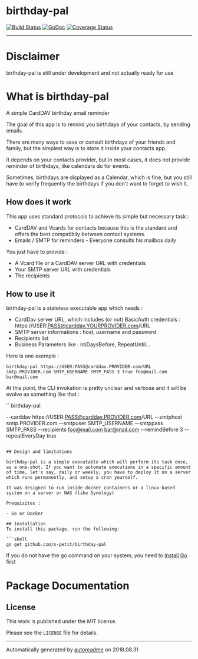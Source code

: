 # birthday-pal

[![Build Status](https://travis-ci.org/s-petit/birthday-pal.svg?branch=master)](https://travis-ci.org/s-petit/birthday-pal)
[![GoDoc](https://godoc.org/github.com/github.com/s-petit/birthday-pal?status.svg)](https://godoc.org/github.com/s-petit/birthday-pal)
[![Coverage Status](https://coveralls.io/repos/github/s-petit/birthday-pal/badge.svg?branch=master)](https://coveralls.io/github/s-petit/birthday-pal?branch=master)



* * *

# Disclaimer

birthday-pal is still under development and not actually ready for use

# What is birthday-pal

A simple CardDAV birthday email reminder

The goal of this app is to remind you birthdays of your contacts, by sending emails.

There are many ways to save or consult birthdays of your friends and family, but the simplest way is to store it inside your contacts app.

It depends on your contacts provider, but in most cases, it does not provide reminder of birthdays, like calendars do for events.

Sometimes, birthdays are displayed as a Calendar, which is fine, but you still have to verify frequently the birthdays if you don't want to forget to wish it.

## How does it work

This app uses standard protocols to achieve its simple but necessary task : 

- CardDAV and Vcards for contacts because this is the standard and offers the best compatibily between contact systems.
- Emails / SMTP for reminders - Everyone consults his mailbox daily

You just have to provide :

- A Vcard file or a CardDAV server URL with credentials
- Your SMTP server URL with credentials
- The recipients

## How to use it

birthday-pal is a stateless executable app which needs :

- CardDav server URL, which includes (or not) BasicAuth credentials : https://USER:PASS@carddav.YOURPROVIDER.com/URL
- SMTP server informations : host, username and password
- Recipients list
- Business Parameters like : nbDaysBefore, RepeatUntil...


Here is one exemple :

`birthday-pal https://USER:PASS@carddav.PROVIDER.com/URL smtp.PROVIDER.com SMTP_USERNAME SMTP_PASS 3 true foo@mail.com bar@mail.com`


At this point, the CLI invokation is pretty unclear and verbose and it will be evolve as something like that :


``
birthday-pal

  --carddav https://USER:PASS@carddav.PROVIDER.com/URL
  --smtphost smtp.PROVIDER.com
  --smtpuser SMTP_USERNAME
  --smtppass SMTP_PASS
  --recipients foo@mail.com bar@mail.com
  --remindBefore 3
  --repeatEveryDay true

```

## Design and limitations

birthday-pal is a simple executable which will perform its task once, as a one-shot. If you want to automate executions in a specific amount of time, let's say, daily or weekly, you have to deploy it on a server which runs permanently, and setup a cron yourself.

It was designed to run inside docker containers or a linux-based system on a server or NAS (like Synology)

Prequisites :

- Go or Docker

## Installation
To install this package, run the following:

```shell
go get github.com/s-petit/birthday-pal
```

If you do not have the go command on your system, you need to [Install Go](http://golang.org/doc/install/source) first

# Package Documentation

<!-- Do NOT edit past here. This is replaced by the contents of the package documentation -->




## License
This work is published under the MIT license.

Please see the `LICENSE` file for details.

* * *
Automatically generated by [autoreadme](https://github.com/jimmyfrasche/autoreadme) on 2018.08.31